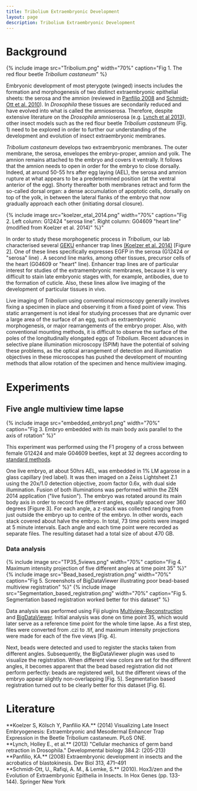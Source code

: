 ```yaml
---
title: Tribolium Extraembryonic Development
layout: page
description: Tribolium Extraembryonic Development
---
```

# Background

{% include image src="Tribolium.png" width="70%" caption="Fig 1. The red flour beetle *Tribolium castaneum*" %}

Embryonic development of most pterygote (winged) insects includes the formation and morphogenesis of two distinct extraembryonic epithelial sheets: the serosa and the amnion (reviewed in [Panfilio 2008](#Panfilio2008) and [Schmidt-Ott et al. 2010](#SchmidtOtt_etal_2010)). In *Drosophila* these tissues are secondarily reduced and have evolved into what is called the amnioserosa. Therefore, despite extensive literature on the *Drosophila* amnioserosa (e.g. [Lynch et al 2013](#Lynch_etal_2013)), other insect models such as the red flour beetle *Tribolium castaneum* (Fig. 1) need to be explored in order to further our understanding of the development and evolution of insect extraembryonic membranes.

*Tribolium castaneum* develops two extraembryonic membranes. The outer membrane, the serosa, envelopes the embryo-proper, amnion and yolk. The amnion remains attached to the embryo and covers it ventrally. It follows that the amnion needs to open in order for the embryo to close dorsally. Indeed, at around 50-55 hrs after egg laying (AEL), the serosa and amnion rupture at what appears to be a predetermined position (at the ventral anterior of the egg). Shorty thereafter both membranes retract and form the so-called dorsal organ: a dense accumulation of apoptotic cells, dorsally on top of the yolk, in between the lateral flanks of the embryo that now gradually approach each other (initiating dorsal closure).

{% include image src="koelzer_etal_2014.png" width="70%" caption="Fig 2. Left column: G12424 \"serosa line\". Right column: G04609 \"heart line\" (modified from Koelzer et al. 2014)" %}"

In order to study these morphogenetic process in *Tribolium*, our lab characterised several [GEKU](https://www.geku-base.uni-goettingen.de/) enhancer trap lines [(Koelzer et al. 2014)](#Koelzer_etal_2014) [Figure 2]. One of these lines specifically expresses EGFP in the serosa (G12424 or "serosa" line) . A second line marks, among other tissues, precursor cells of the heart (G04609 or "heart" line). Enhancer trap lines are of particular interest for studies of the extramembryonic membranes, because it is very difficult to stain late embryonic stages with, for example, antibodies, due to the formation of cuticle. Also, these lines allow live imaging of the development of particular tissues in vivo.

Live imaging of *Tribolium* using conventional microscopy generally involves fixing a specimen in place and observing it from a fixed point of view. This static arrangement is not ideal for studying processes that are dynamic over a large area of the surface of an egg, such as extraembryonic morphogenesis, or major rearrangements of the embryo proper. Also, with conventional mounting methods, it is difficult to observe the surface of the poles of the longitudinally elongated eggs of *Tribolium*. Recent advances in selective plane illumination microscopy (SPIM) have the potential of solving these problems, as the optical arrangement of detection and illumination objectives in these microscopes has pushed the development of mounting methods that allow rotation of the specimen and hence multiview imaging.

# Experiments

## Five angle multiview time lapse

{% include image src="embedded_embryo1.png" width="70%" caption="Fig 3. Embryo embedded with its main body axis parallel to the axis of rotation" %}"

This experiment was performed using the F1 progeny of a cross between female G12424 and male G04609 beetles, kept at 32 degrees according to [standard methods](https://wwwuser.gwdg.de/~gbucher1/tribolium-castaneum-beetle-book1.pdf).

One live embryo, at about 50hrs AEL, was embedded in 1% LM agarose in a glass capillary (red label). It was then imaged on a Zeiss Lightsheet Z.1 using the 20x/1.0 detection objective, zoom factor 0.6x, with dual side illumination. Fusion of both illuminations was performed within the ZEN 2014 application ("live fusion"). The embryo was rotated around its main body axis in order to record five different angles, equally spaced over 360 degrees [Figure 3]. For each angle, a z-stack was collected ranging from just outside the embryo up to centre of the embryo. In other words, each stack covered about halve the embryo. In total, 73 time points were imaged at 5 minute intervals. Each angle and each time point were recorded as separate files. The resulting dataset had a total size of about 470 GB.

### Data analysis

{% include image src="TP35_5views.png" width="70%" caption="Fig 4. Maximum intensity projection of five different angles at time point 35" %}"
{% include image src="Bead_based_registration.png" width="70%" caption="Fig 5. Screenshots of BigDataViewer illustrating poor bead-based multiview registration" %}"
{% include image src="Segmentation_based_registration.png" width="70%" caption="Fig 5. Segmentation based registration worked better for this dataset" %}

Data analysis was performed using Fiji plugins [Multiview-Reconstruction](https://fiji.sc/Multiview-Reconstruction) and [BigDataViewer](https://fiji.sc/BigDataViewer). Initial analysis was done on time point 35, which would later serve as a reference time point for the whole time lapse. As a first step, files were converted from .czi to .tif, and maximum intensity projections were made for each of the five views [Fig. 4].

Next, beads were detected and used to register the stacks taken from different angles. Subsequently, the BigDataViewer plugin was used to visualize the registration. When different view colors are set for the different angles, it becomes apparent that the bead based registration did not perform perfectly: beads are registered well, but the different views of the embryo appear slightly non-overlapping [Fig. 5]. Segmentation based registration turned out to be clearly better for this dataset [Fig. 6].

# Literature

<div id="Koelzer_etal_2014">
**Koelzer S, Kölsch Y, Panfilio KA.** (2014) Visualizing Late Insect Embryogenesis: Extraembryonic and Mesodermal Enhancer Trap Expression in the Beetle Tribolium castaneum. PLoS ONE.
</div>

<div id= "Lynch_etal_2013">
**Lynch, Holley E., et al.** (2013) "Cellular mechanics of germ band retraction in Drosophila." Developmental biology 384.2: (205-213)
</div>

<div id="Panfilio2008">
**Panfilio, KA.** (2008) Extraembryonic development in insects and the acrobatics of blastokinesis. Dev Biol 313, 471–491
</div>

<div id="SchmidtOtt_etal_2010">
**Schmidt-Ott, U., Rafiqi, A. M., & Lemke, S.** (2010). Hox3/zen and the Evolution of Extraembryonic Epithelia in Insects. In Hox Genes (pp. 133-144). Springer New York
</div>

